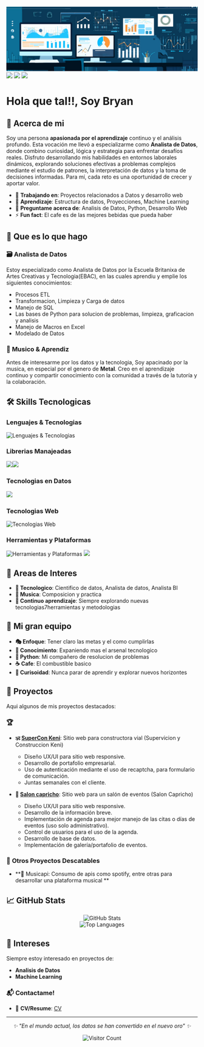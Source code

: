 ![banner](banner.jpg)
[<img src="https://img.shields.io/badge/linkedin-%230077B5.svg?&style=for-the-badge&logo=linkedin&logoColor=white" />](https://www.linkedin.com/in/bryanhz-s)
[<img src = "https://img.shields.io/badge/instagram-%23E4405F.svg?&style=for-the-badge&logo=instagram&logoColor=white">](https://www.instagram.com/mr_ray.0)
[<img src = "https://img.shields.io/badge/telegram-%233498DB.svg?&style=for-the-badge&logo=telegram&logoColor=white">](https://t.me/BryanHs20)

# Hola que tal!!, Soy Bryan

## 🚀 Acerca de mi

Soy una persona **apasionada por el aprendizaje** continuo y el análisis profundo. Esta vocación me llevó a especializarme como **Analista de Datos**, donde combino curiosidad, lógica y estrategia para enfrentar desafíos reales. Disfruto desarrollando mis habilidades en entornos laborales dinámicos, explorando soluciones efectivas a problemas complejos mediante el estudio de patrones, la interpretación de datos y la toma de decisiones informadas. Para mí, cada reto es una oportunidad de crecer y aportar valor.


- 🔭 **Trabajando en**: Proyectos relacionados a Datos y desarrollo web
- 🌱 **Aprendizaje**: Estructura de datos, Proyecciones, Machine Learning
- 💬 **Preguntame acerca de**: Analisis de Datos, Python, Desarrollo Web
- ⚡ **Fun fact**: El cafe es de las mejores bebidas que pueda haber

## 💼 Que es lo que hago

### 🗃️ **Analista de Datos**
Estoy especializado como Analista de Datos por la Escuela Britanixa de Artes Creativas y Tecnologia(EBAC), en las cuales aprendiu y emplie los siguientes conocimientos: 
- Procesos ETL
- Transformacion, Limpieza y Carga de datos
- Manejo de SQL
- Las bases de Python para solucion de problemas, limpieza, graficacion y analisis
- Manejo de Macros en Excel
- Modelado de Datos

### 🎸 **Musico & Aprendiz**
Antes de interesarme por los datos y la tecnologia, Soy apacinado por la musica, en especial por el genero de **Metal**. Creo en el aprendizaje continuo y compartir conocimiento con la comunidad a través de la tutoría y la colaboración.

## 🛠️ Skills Tecnologicas

### **Lenguajes & Tecnologias**
![Lenguajes & Tecnologias](https://skillicons.dev/icons?i=py,js,php,cs,dotnet)

### **Librerias Manajeadas**
<img width="150px" src="https://img.shields.io/badge/Numpy-777BB4?style=for-the-badge&logo=numpy&logoColor=white"/><img width="150px" src="https://img.shields.io/badge/Pandas-2C2D72?style=for-the-badge&logo=pandas&logoColor=white"/>
  
### **Tecnologias en Datos**
<img width="150px" src="https://img.shields.io/badge/SQL%20Server-CC2927?style=for-the-badge&logo=microsoftsqlserver&logoColor=white"/>


### **Tecnologias Web**
![Tecnologias Web](https://skillicons.dev/icons?i=html,css,bootstrap)

### **Herramientas y Plataformas**
![Herramientas y Plataformas](https://skillicons.dev/icons?i=git,github,postman,visualstudio,vscode,stackoverflow)
<img width="150px" src="https://img.shields.io/badge/Jupyter-F37626.svg?&style=for-the-badge&logo=Jupyter&logoColor=white"/>

## 🎯 Areas de Interes

- **🔬 Tecnologico**: Cientifico de datos, Analista de datos, Analista BI
- **🎌 Musica**: Composicion y practica
- **📖 Continuo aprendizaje**: Siempre explorando nuevas tecnologias7herramientas y metodologias

## 🎪 Mi gran equipo

- **🎭 Enfoque**: Tener claro las metas y el como cumplirlas
- **🧠 Conocimiento**: Expaniendo mas el arsenal tecnologico
- **🐍 Python**: Mi compañero de resolucion de problemas
- **☕ Cafe**: El combustible basico
- **🚀 Curisoidad**: Nunca parar de aprendir y explorar nuevos horizontes
  
## 🌟 Proyectos

Aqui algunos de mis proyectos destacados:

### 🏆 

- **🕉️ [SuperCon Keni]([https://github.com/vedic-lang/vedic](https://github.com/BryanHs20/SuperCon-Keni))**: Sitio web para constructora vial (Supervicion y Construccion Keni)
  - Diseño UX/UI para sitio web responsive.
  - Desarrollo de portafolio empresarial.
  - Uso de autenticación mediante el uso de recaptcha, para formulario de comunicación.
  - Juntas semanales con el cliente.

- **📖 [Salon capricho]([https://github.com/vedicscriptures/bhagavad-gita-api](https://github.com/BryanHs20/Capricho))**: Sitio web para un salón de eventos (Salon Capricho)
  - Diseño UX/UI para sitio web responsive.
  - Desarrollo de la información breve.
  - Implementación de agenda para mejor manejo de las citas o días de eventos (uso solo administrativo).
  - Control de usuarios para el uso de la agenda.
  - Desarrollo de base de datos.
  - Implementación de galería/portafolio de eventos.


### 🚀 **Otros Proyectos Descatables**

- **🔗 Musicapi: Consumo de apis como spotify, entre otras para desarrollar una plataforma musical **

## 📈 GitHub Stats

<div align="center">
  <img src="https://github-readme-stats.vercel.app/api?username=BryanHs20&show_icons=true&theme=radical" alt="GitHub Stats" />
</div>

<div align="center">
  <img src="https://github-readme-stats.vercel.app/api/top-langs/?username=BryanHs20&layout=compact&theme=radical" alt="Top Languages" />
</div>

## 🤝 Intereses

Siempre estoy interesado en proyectos de:
- **Analisis de Datos**
- **Machine Learning**

### 📬 Contactame!
- 📄 **CV/Resume**: [CV](https://drive.google.com/file/d/1mo-oSEXwuqlPAy51aAAzPl_G51xVuqPk/view?usp=sharing)


---

<div align="center">
  <i>✨ "En el mundo actual, los datos se han convertido en el nuevo oro" ✨</i>
  
  ![Visitor Count](https://komarev.com/ghpvc/?username=BryanHs20i&style=for-the-badge)
</div>

